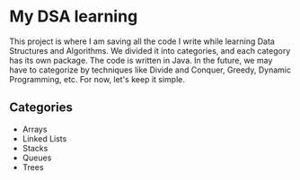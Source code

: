 # My DSA learning

This project is where I am saving all the code I write while learning Data Structures and Algorithms.
We divided it into categories, and each category has its own package.
The code is written in Java. In the future, we may have to categorize by techniques like Divide and Conquer, Greedy, Dynamic Programming, etc.
For now, let's keep it simple.

## Categories

- Arrays
- Linked Lists
- Stacks
- Queues
- Trees